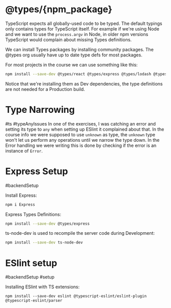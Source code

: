 # @types/{npm_package}

TypeScript expects all globally-used code to be typed. The default typings only contains types for TypeScript itself. For example if we're using Node and we want to use the `process.argv` in Node, in older npm versions TypeScript would complain about missing Types definitions.

We can install Types packages by installing community packages. The @types org usually have up to date type defs for most packages.

For most projects in the course we can use something like this:

``` bash
npm install --save-dev @types/react @types/express @types/lodash @types/jest @types/mongoose
```

Notice that we're installing them as Dev dependencies, the type definitions are not needed for a Production build.

# Type Narrowing

#ts #typeAnyIssues
In one of the exercises, I was catching an error and setting its type to `any` when setting up ESlint it complained about that. In the course info we were supposed to use `unknown` as type, the `unknown` type won't let us perform any operations until we narrow the type down. In the Error handling we were writing this is done by checking if the error is an instance of `Error`.

# Express Setup

#backendSetup 

Install Express:
```bash
npm i Express
```

Express Types Definitions:
```bash
npm install --save-dev @types/express
```

ts-node-dev is used to recompile the server code during Development:

```bash
npm install --save-dev ts-node-dev
```

# ESlint setup

#backendSetup  #setup

Installing ESlint with TS extensions:

```shell
npm install --save-dev eslint @typescript-eslint/eslint-plugin @typescript-eslint/parser
```
